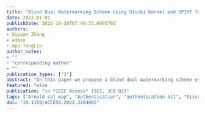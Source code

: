 ```yaml
---
title: "Blind Dual Watermarking Scheme Using Stucki Kernel and SPIHT for Image Self-Recovery"
date: 2022-01-01
publishDate: 2022-10-28T07:49:33.669579Z
authors:
- Qiyuan Zhang
- admin
- mpu-TongLiu
author_notes:
- ""
- "corresponding author"
- ""
publication_types: ["2"]
abstract: "In this paper we propose a blind dual watermarking scheme using Set Partitioning in Hierarchical Trees (SPIHT) and Stucki Kernel halftone technique for the tamper detection and image self-recovery. The watermark consists of authentication bits for tampering area location and recovery bits for image restoration. We generate two recovery bits to ensure the high-quality recovery of the tampered image. The primary recovery bit is generated by the SPIHT encoding, and the secondary recovery bit is generated by the Stucki Kernel halftone technique. Then the authentication bit is generated based on the recovery bits. Before embedding the watermark, we shuffle the watermark bits through Arnold cat mapping and diagonal mapping to improve the security and quality of the restored image. LSB-based watermarking technique is used to embed the watermark into the original image to ensure the invisibility of the watermarked image. Experiments have been conducted on two datasets, BOW2 and USC-SIPI, and results show that the proposed scheme can achieve high restoration quality. Comparison with the existing works demonstrate the good performance and superiority of the proposed scheme."
featured: false
publication: "in *IEEE Access* [SCI, JCQ Q2]"
tags: ["Arnold cat map", "Authentication", "authentication bit", "Discrete cosine transforms", "Discrete wavelet transforms", "Image coding", "Image restoration", "image self-recovery", "Kernel", "Set partitioning in hierarchical trees (SPIHT)", "Stucki Kernel halftone technique", "Watermarking"]
doi: "10.1109/ACCESS.2022.3204865"
---
```


